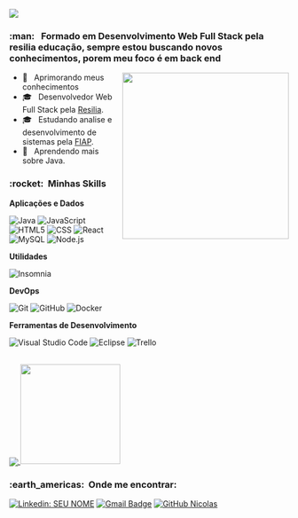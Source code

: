 
![](https://komarev.com/ghpvc/?username=VanessaSwerts&color=006bed)

<h3> :man: &nbsp; Formado em Desenvolvimento Web Full Stack pela resilia educação, sempre estou buscando novos conhecimentos, porem meu foco é em back end </h3>


<img align="right" width="300" src="https://blog.bsource.com.br/assets/img/Tutorial.gif" />

- 🤔 &nbsp; Aprimorando meus conhecimentos 
- 🎓 &nbsp; Desenvolvedor Web Full Stack pela <a href="https://www.resilia.work/">Resilia</a>.
- 🎓 &nbsp; Estudando analise e desenvolvimento de sistemas pela <a href="https://www.fiap.com.br/">FIAP</a>.
- 🌱 &nbsp; Aprendendo mais sobre Java.

<h3> :rocket: &nbsp;Minhas Skills </h3>

**Aplicações e Dados**

  ![Java](https://img.shields.io/badge/-Java-333333?style=flat&logo=Java&logoColor=007396)
  ![JavaScript](https://img.shields.io/badge/-JavaScript-333333?style=flat&logo=javascript)
  ![HTML5](https://img.shields.io/badge/-HTML5-333333?style=flat&logo=HTML5)
  ![CSS](https://img.shields.io/badge/-CSS-333333?style=flat&logo=CSS3&logoColor=1572B6)
  ![React](https://img.shields.io/badge/-React-333333?style=flat&logo=react)
  ![MySQL](https://img.shields.io/badge/-MySQL-333333?style=flat&logo=mysql)
  ![Node.js](https://img.shields.io/badge/-Node.js-333333?style=flat&logo=Node.js)


**Utilidades**

  ![Insomnia](https://img.shields.io/badge/-Insomnia-333333?style=flat&logo=insomnia)

**DevOps**

  ![Git](https://img.shields.io/badge/-Git-333333?style=flat&logo=git)
  ![GitHub](https://img.shields.io/badge/-GitHub-333333?style=flat&logo=github)
  ![Docker](https://img.shields.io/badge/-Docker-333333?style=flat&logo=docker)

**Ferramentas de Desenvolvimento**

  ![Visual Studio Code](https://img.shields.io/badge/-Visual%20Studio%20Code-333333?style=flat&logo=visual-studio-code&logoColor=007ACC)
  ![Eclipse](https://img.shields.io/badge/-Eclipse-333333?style=flat&logo=eclipse-ide&logoColor=2C2255)
  ![Trello](https://img.shields.io/badge/-Trello-333333?style=flat&logo=trello&logoColor=007ACC)

<br/>
<a href="https://github.com/NicolasCardia">
  <img align="center" src="https://github-readme-stats.vercel.app/api/top-langs/?username=NicolasCardia&theme=dracula&hide_langs_below=1" />
</a>

<a href="https://github.com/NicolasCardia">
  <img height="180em" src="https://github-readme-stats.vercel.app/api?username=NicolasCardia&theme=dracula&show_icons=true" />
</a>

<br/>

<h3> :earth_americas: &nbsp;Onde me encontrar: </h3> 

[![Linkedin: SEU NOME](https://img.shields.io/badge/-Nicolas-blue?style=flat-square&logo=Linkedin&logoColor=white&link=https://www.linkedin.com/in/nicolas-cardia-silva/)](https://www.linkedin.com/in/nicolas-cardia-silva/)
[![Gmail Badge](https://img.shields.io/badge/-nicolascardia@gmail.com.com-006bed?style=flat-square&logo=Gmail&logoColor=white&link=mailto:nicolascardia@gmail.com)](mailto:nicolascardia@gmail.com)
[![GitHub Nicolas]( https://img.shields.io/github/followers/NicolasCardia?label=follow&style=social)](https://github.com/NicolasCardia)
